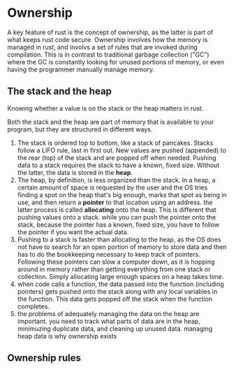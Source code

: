 # Ownership

A key feature of rust is the concept of ownership, as the latter is part of what keeps rust code secure. 
Ownership involves how the memory is managed in rust, and involvs a set of rules that are invoked during compilation.  This is in contrast to traditional garbage collection ("GC") where the GC is constantly looking for unused portions of memory, or even having the programmer manually manage memory. 

## The stack and the heap
Knowing whether a value is on the stack or the heap matters in rust. 

Both the stack and the heap are part of memory that is available to your program, but they are structured in different ways. 
1. The stack is ordered top to bottom, like a stack of pancakes.  Stacks follow a LIFO rule, last in first out.  New values are pushed (appended) to the rear (top) of the stack and are popped off when needed.  Pushing data to a stack requires the stack to have a known, fixed size.   Without the latter, the data is stored in the **heap**.  
2. The heap, by definition, is less organized than the stack.  In a heap, a certain amount of space is requested by the user and the OS tries finding a spot on the heap that's big enough, marks that spot as being in use, and then return a **pointer** to that location using an address. the latter process is called **allocating** onto the heap.  This is different that pushing values onto a stack.  while you can push the pointer onto the stack, because the pointer has a known, fixed size, you have to follow the pointer if you want the actual data. 
3. Pushing to a stack is faster than allocating to the heap, as the OS does not have to search for an open portion of memory to store data and then has to do the bookkeeping necessary to keep track of pointers. Following these pointers can slow a computer down, as it is hopping around in memory rather than getting everything from one stack or collection. Simply allocating large enough spaces on a heap takes time. 
4. when code calls a function, the data passed into the function  (including pointers) gets pushed onto the stack along with any local variables in the function.  This data gets popped off the stack when the function completes. 
5.  the problems of adequately managing the data on the heap are important.  you need to track what parts of data are in the heap, minimuzing duplicate data, and cleaning up unused data.  managing heap data is why ownership exists

## Ownership rules